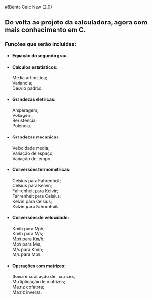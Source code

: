 #!Bento Calc New (2.0)
 <h2>De volta ao projeto da calculadora, agora com mais conhecimento em C.</h2>
<h3>Funções que serão incluidas:</h3>

- <h4>Equação do segundo grau.</h4>

- <h4>Calculos estatisticos:</h4>
  Media artimetica;<br/>
  Variancia;<br/>
  Desvio padrão.<br/>

- <h4>Grandezas eletricas:</h4>
  Amperagem;<br/>
  Voltagem;<br/>
  Resistencia;<br/>
  Potencia.<br/>
  
- <h4>Grandezas mecanicas:</h4>
  Velocidade media;<br/>
  Variação de espaço;<br/>
  Variação de tempo.<br/>
  
- <h4>Conversões termometricas:</h4>
  Celsius para Fahrenheit;<br/>
  Celsius para Kelvin;<br/>
  Fahrenheit para Kelvin;<br/>
  Fahrenheit para Celsius;<br/>
  Kelvin para Celsius;<br/>
  Kelvin para Fahrenheit.<br/>
  
- <h4>Conversões de velocidade:</h4>
  Km/h para Mph;<br/>
  Km/h para M/s;<br/>
  Mph para Km/h;<br/>
  Mph para M/s;<br/>
  M/s para Km/h;<br/>
  M/s para Mph.<br/>
  
- <h4>Operações com matrizes:</h4>
  Soma e subtração de matrizes;<br/>
  Multiplicação de matrizes;<br/>
  Matriz cofatora;<br/>
  Matriz inversa.<br/>
